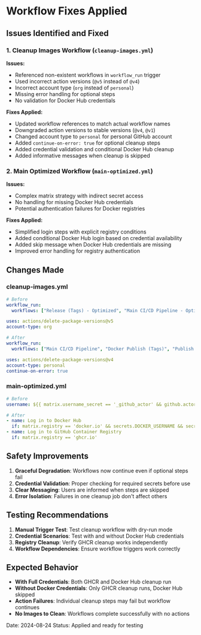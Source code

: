 # Workflow Fixes Applied

## Issues Identified and Fixed

### 1. Cleanup Images Workflow (`cleanup-images.yml`)

**Issues:**
- Referenced non-existent workflows in `workflow_run` trigger
- Used incorrect action versions (`@v5` instead of `@v4`)
- Incorrect account type (`org` instead of `personal`)
- Missing error handling for optional steps
- No validation for Docker Hub credentials

**Fixes Applied:**
- Updated workflow references to match actual workflow names
- Downgraded action versions to stable versions (`@v4`, `@v1`)
- Changed account type to `personal` for personal GitHub account
- Added `continue-on-error: true` for optional cleanup steps
- Added credential validation and conditional Docker Hub cleanup
- Added informative messages when cleanup is skipped

### 2. Main Optimized Workflow (`main-optimized.yml`)

**Issues:**
- Complex matrix strategy with indirect secret access
- No handling for missing Docker Hub credentials
- Potential authentication failures for Docker registries

**Fixes Applied:**
- Simplified login steps with explicit registry conditions
- Added conditional Docker Hub login based on credential availability
- Added skip message when Docker Hub credentials are missing
- Improved error handling for registry authentication

## Changes Made

### cleanup-images.yml
```yaml
# Before
workflow_run:
  workflows: ["Release (Tags) - Optimized", "Main CI/CD Pipeline - Optimized"]

uses: actions/delete-package-versions@v5
account-type: org

# After
workflow_run:
  workflows: ["Main CI/CD Pipeline", "Docker Publish (Tags)", "Publish and Test (Tags)"]

uses: actions/delete-package-versions@v4
account-type: personal
continue-on-error: true
```

### main-optimized.yml
```yaml
# Before
username: ${{ matrix.username_secret == '_github_actor' && github.actor || secrets[matrix.username_secret] }}

# After
- name: Log in to Docker Hub
  if: matrix.registry == 'docker.io' && secrets.DOCKER_USERNAME && secrets.DOCKER_PASSWORD
- name: Log in to GitHub Container Registry
  if: matrix.registry == 'ghcr.io'
```

## Safety Improvements

1. **Graceful Degradation**: Workflows now continue even if optional steps fail
2. **Credential Validation**: Proper checking for required secrets before use
3. **Clear Messaging**: Users are informed when steps are skipped
4. **Error Isolation**: Failures in one cleanup job don't affect others

## Testing Recommendations

1. **Manual Trigger Test**: Test cleanup workflow with dry-run mode
2. **Credential Scenarios**: Test with and without Docker Hub credentials
3. **Registry Cleanup**: Verify GHCR cleanup works independently
4. **Workflow Dependencies**: Ensure workflow triggers work correctly

## Expected Behavior

- **With Full Credentials**: Both GHCR and Docker Hub cleanup run
- **Without Docker Credentials**: Only GHCR cleanup runs, Docker Hub skipped
- **Action Failures**: Individual cleanup steps may fail but workflow continues
- **No Images to Clean**: Workflows complete successfully with no actions

Date: 2024-08-24
Status: Applied and ready for testing